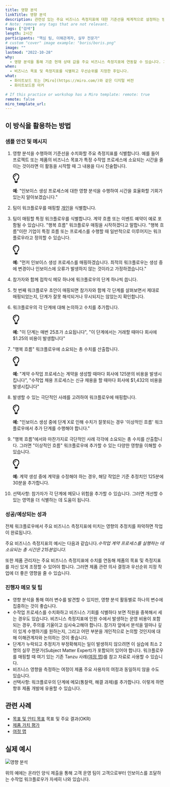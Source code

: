 ```yaml
---
title: 영향 분석
linkTitle: 영향 분석
description: 관련성 있는 주요 비즈니스 측정지표에 대한 기준선을 체계적으로 설정하는 방법
# Note: remove any tags that are not relevant.
tags: ["검색"]
length: 2시간
participants: "핵심 팀, 이해관계자, 실무 전문가"
# custom "cover" image example: "boris/boris.png"
image: ""
lastmod: "2022-10-28"
why:
  - 영향 분석을 통해 기준 현재 상태 값을 주요 비즈니스 측정지표에 연동할 수 있습니다. 그러면 목표와 주요 결과를 설정하고 장기적인 제품 이니셔티브의 영향을 측정하는 기준으로 이 값을 사용할 수 있습니다.
when:
  - 비즈니스 목표 및 측정지표를 식별하고 우선순위를 지정한 후입니다.
what:
  - 화이트보드 또는 [Miro](https://miro.com/)와 같은 디지털 버전
  - 화이트보드용 마커

# If this practice or workshop has a Miro template: remote: true
remote: false
miro_template_url:
---
```


<h2 id="how-to-use-this-method">이 방식을 활용하는 방법</h2>
<div class="bg-gray-dark p-lg-5 p-3 mb-4"><div class="col-lg-9"><h3 id="sample-agenda--prompts">샘플 안건 및 메시지</h3>
<ol>
<li>
<p>영향 분석을 수행하여 기준선을 수치화할 주요 측정지표를 식별합니다. 예를 들어 프로젝트 또는 제품의 비즈니스 목표가 특정 수작업 프로세스에 소요되는 시간을 줄이는 것이라면 이 활동을 시작할 때 그 내용을 다시 진술합니다.</p>
<div class="callout td-box--gray-darkest p-3 my-5 border-bottom border-right border-left border-top row"><div class="col-1 row align-items-center justify-content-center"><svg height="30" aria-hidden="true" focusable="false" data-prefix="far" data-icon="lightbulb" role="img" xmlns="http://www.w3.org/2000/svg" viewBox="0 0 352 512" class="svg-inline--fa fa-lightbulb"><path fill="currentColor" d="M176 80c-52.94 0-96 43.06-96 96 0 8.84 7.16 16 16 16s16-7.16 16-16c0-35.3 28.72-64 64-64 8.84 0 16-7.16 16-16s-7.16-16-16-16zM96.06 459.17c0 3.15.93 6.22 2.68 8.84l24.51 36.84c2.97 4.46 7.97 7.14 13.32 7.14h78.85c5.36 0 10.36-2.68 13.32-7.14l24.51-36.84c1.74-2.62 2.67-5.7 2.68-8.84l.05-43.18H96.02l.04 43.18zM176 0C73.72 0 0 82.97 0 176c0 44.37 16.45 84.85 43.56 115.78 16.64 18.99 42.74 58.8 52.42 92.16v.06h48v-.12c-.01-4.77-.72-9.51-2.15-14.07-5.59-17.81-22.82-64.77-62.17-109.67-20.54-23.43-31.52-53.15-31.61-84.14-.2-73.64 59.67-128 127.95-128 70.58 0 128 57.42 128 128 0 30.97-11.24 60.85-31.65 84.14-39.11 44.61-56.42 91.47-62.1 109.46a47.507 47.507 0 0 0-2.22 14.3v.1h48v-.05c9.68-33.37 35.78-73.18 52.42-92.16C335.55 260.85 352 220.37 352 176 352 78.8 273.2 0 176 0z" class=""></path></svg></div><div class="col-11"><p><strong>예</strong>: &quot;인보이스 생성 프로세스에 대한 영향 분석을 수행하여 시간을 효율화할 기회가 있는지 알아보겠습니다.&quot;</p></div></div>
</li>
<li>
<p>팀이 워크플로우를 매핑할 <a href="/developer/practices/personas">개인</a>을 식별합니다.</p>
</li>
<li>
<p>팀이 매핑할 특정 워크플로우를 식별합니다. 계약 흐름 또는 이벤트 예약이 예로 포함될 수 있습니다. &quot;행복 흐름&quot; 워크플로우 매핑을 시작하겠다고 말합니다. &quot;행복 흐름&quot;이란 기업이 특정 흐름 또는 프로세스를 수행할 때 일반적으로 이루어지는 워크플로우라고 정의할 수 있습니다.</p>
<div class="callout td-box--gray-darkest p-3 my-5 border-bottom border-right border-left border-top row"><div class="col-1 row align-items-center justify-content-center"><svg height="30" aria-hidden="true" focusable="false" data-prefix="far" data-icon="lightbulb" role="img" xmlns="http://www.w3.org/2000/svg" viewBox="0 0 352 512" class="svg-inline--fa fa-lightbulb"><path fill="currentColor" d="M176 80c-52.94 0-96 43.06-96 96 0 8.84 7.16 16 16 16s16-7.16 16-16c0-35.3 28.72-64 64-64 8.84 0 16-7.16 16-16s-7.16-16-16-16zM96.06 459.17c0 3.15.93 6.22 2.68 8.84l24.51 36.84c2.97 4.46 7.97 7.14 13.32 7.14h78.85c5.36 0 10.36-2.68 13.32-7.14l24.51-36.84c1.74-2.62 2.67-5.7 2.68-8.84l.05-43.18H96.02l.04 43.18zM176 0C73.72 0 0 82.97 0 176c0 44.37 16.45 84.85 43.56 115.78 16.64 18.99 42.74 58.8 52.42 92.16v.06h48v-.12c-.01-4.77-.72-9.51-2.15-14.07-5.59-17.81-22.82-64.77-62.17-109.67-20.54-23.43-31.52-53.15-31.61-84.14-.2-73.64 59.67-128 127.95-128 70.58 0 128 57.42 128 128 0 30.97-11.24 60.85-31.65 84.14-39.11 44.61-56.42 91.47-62.1 109.46a47.507 47.507 0 0 0-2.22 14.3v.1h48v-.05c9.68-33.37 35.78-73.18 52.42-92.16C335.55 260.85 352 220.37 352 176 352 78.8 273.2 0 176 0z" class=""></path></svg></div><div class="col-11"><p><strong>예:</strong> &quot;먼저 인보이스 생성 프로세스를 매핑하겠습니다. 최적의 워크플로우는 생성 중에 변경이나 인보이스에 오류가 발생하지 않는 것이라고 가정하겠습니다.&quot;</p></div></div>
</li>
<li>
<p>참가자와 함께 접착식 메모 하나에 워크플로우의 단계 하나씩 씁니다.</p>
</li>
<li>
<p>첫 번째 워크플로우 초안이 매핑되면 참가자와 함께 각 단계를 살펴보면서 제대로 매핑되었는지, 단계가 잘못 해석되거나 무시되지는 않았는지 확인합니다.</p>
</li>
<li>
<p>워크플로우의 각 단계에 대해 논의하고 수치를 추가합니다.</p>
<div class="callout td-box--gray-darkest p-3 my-5 border-bottom border-right border-left border-top row"><div class="col-1 row align-items-center justify-content-center"><svg height="30" aria-hidden="true" focusable="false" data-prefix="far" data-icon="lightbulb" role="img" xmlns="http://www.w3.org/2000/svg" viewBox="0 0 352 512" class="svg-inline--fa fa-lightbulb"><path fill="currentColor" d="M176 80c-52.94 0-96 43.06-96 96 0 8.84 7.16 16 16 16s16-7.16 16-16c0-35.3 28.72-64 64-64 8.84 0 16-7.16 16-16s-7.16-16-16-16zM96.06 459.17c0 3.15.93 6.22 2.68 8.84l24.51 36.84c2.97 4.46 7.97 7.14 13.32 7.14h78.85c5.36 0 10.36-2.68 13.32-7.14l24.51-36.84c1.74-2.62 2.67-5.7 2.68-8.84l.05-43.18H96.02l.04 43.18zM176 0C73.72 0 0 82.97 0 176c0 44.37 16.45 84.85 43.56 115.78 16.64 18.99 42.74 58.8 52.42 92.16v.06h48v-.12c-.01-4.77-.72-9.51-2.15-14.07-5.59-17.81-22.82-64.77-62.17-109.67-20.54-23.43-31.52-53.15-31.61-84.14-.2-73.64 59.67-128 127.95-128 70.58 0 128 57.42 128 128 0 30.97-11.24 60.85-31.65 84.14-39.11 44.61-56.42 91.47-62.1 109.46a47.507 47.507 0 0 0-2.22 14.3v.1h48v-.05c9.68-33.37 35.78-73.18 52.42-92.16C335.55 260.85 352 220.37 352 176 352 78.8 273.2 0 176 0z" class=""></path></svg></div><div class="col-11"><p><strong>예:</strong> &quot;이 단계는 매번 25초가 소요됩니다&quot;, &quot;이 단계에서는 거래할 때마다 회사에 $1.25의 비용이 발생합니다&quot;</p></div></div>
</li>
<li>
<p>&quot;행복 흐름&quot; 워크플로우에 소요되는 총 수치를 산출합니다.</p>
<div class="callout td-box--gray-darkest p-3 my-5 border-bottom border-right border-left border-top row"><div class="col-1 row align-items-center justify-content-center"><svg height="30" aria-hidden="true" focusable="false" data-prefix="far" data-icon="lightbulb" role="img" xmlns="http://www.w3.org/2000/svg" viewBox="0 0 352 512" class="svg-inline--fa fa-lightbulb"><path fill="currentColor" d="M176 80c-52.94 0-96 43.06-96 96 0 8.84 7.16 16 16 16s16-7.16 16-16c0-35.3 28.72-64 64-64 8.84 0 16-7.16 16-16s-7.16-16-16-16zM96.06 459.17c0 3.15.93 6.22 2.68 8.84l24.51 36.84c2.97 4.46 7.97 7.14 13.32 7.14h78.85c5.36 0 10.36-2.68 13.32-7.14l24.51-36.84c1.74-2.62 2.67-5.7 2.68-8.84l.05-43.18H96.02l.04 43.18zM176 0C73.72 0 0 82.97 0 176c0 44.37 16.45 84.85 43.56 115.78 16.64 18.99 42.74 58.8 52.42 92.16v.06h48v-.12c-.01-4.77-.72-9.51-2.15-14.07-5.59-17.81-22.82-64.77-62.17-109.67-20.54-23.43-31.52-53.15-31.61-84.14-.2-73.64 59.67-128 127.95-128 70.58 0 128 57.42 128 128 0 30.97-11.24 60.85-31.65 84.14-39.11 44.61-56.42 91.47-62.1 109.46a47.507 47.507 0 0 0-2.22 14.3v.1h48v-.05c9.68-33.37 35.78-73.18 52.42-92.16C335.55 260.85 352 220.37 352 176 352 78.8 273.2 0 176 0z" class=""></path></svg></div><div class="col-11"><p><strong>예:</strong> &quot;계약 수작업 프로세스는 계약을 생성할 때마다 회사에 125분의 비용을 발생시킵니다&quot;, &quot;수작업 채용 프로세스는 신규 채용을 할 때마다 회사에 $1,432의 비용을 발생시킵니다&quot;</p></div></div>
</li>
<li>
<p>발생할 수 있는 극단적인 사례를 고려하여 워크플로우에 매핑합니다.</p>
<div class="callout td-box--gray-darkest p-3 my-5 border-bottom border-right border-left border-top row"><div class="col-1 row align-items-center justify-content-center"><svg height="30" aria-hidden="true" focusable="false" data-prefix="far" data-icon="lightbulb" role="img" xmlns="http://www.w3.org/2000/svg" viewBox="0 0 352 512" class="svg-inline--fa fa-lightbulb"><path fill="currentColor" d="M176 80c-52.94 0-96 43.06-96 96 0 8.84 7.16 16 16 16s16-7.16 16-16c0-35.3 28.72-64 64-64 8.84 0 16-7.16 16-16s-7.16-16-16-16zM96.06 459.17c0 3.15.93 6.22 2.68 8.84l24.51 36.84c2.97 4.46 7.97 7.14 13.32 7.14h78.85c5.36 0 10.36-2.68 13.32-7.14l24.51-36.84c1.74-2.62 2.67-5.7 2.68-8.84l.05-43.18H96.02l.04 43.18zM176 0C73.72 0 0 82.97 0 176c0 44.37 16.45 84.85 43.56 115.78 16.64 18.99 42.74 58.8 52.42 92.16v.06h48v-.12c-.01-4.77-.72-9.51-2.15-14.07-5.59-17.81-22.82-64.77-62.17-109.67-20.54-23.43-31.52-53.15-31.61-84.14-.2-73.64 59.67-128 127.95-128 70.58 0 128 57.42 128 128 0 30.97-11.24 60.85-31.65 84.14-39.11 44.61-56.42 91.47-62.1 109.46a47.507 47.507 0 0 0-2.22 14.3v.1h48v-.05c9.68-33.37 35.78-73.18 52.42-92.16C335.55 260.85 352 220.37 352 176 352 78.8 273.2 0 176 0z" class=""></path></svg></div><div class="col-11"><p><strong>예:</strong> &quot;인보이스 생성 중에 단계 X로 인해 수치가 잘못되는 경우 &apos;이상적인 흐름&apos; 워크플로우에서 추가 단계를 수행해야 합니다.&quot;</p></div></div>
</li>
<li>
<p>&quot;행복 흐름&quot;에서와 마찬가지로 극단적인 사례 각각에 소요되는 총 수치를 산출합니다. 그러면 &quot;이상적인 흐름&quot; 워크플로우에 추가할 수 있는 다양한 영향을 이해할 수 있습니다.</p>
<div class="callout td-box--gray-darkest p-3 my-5 border-bottom border-right border-left border-top row"><div class="col-1 row align-items-center justify-content-center"><svg height="30" aria-hidden="true" focusable="false" data-prefix="far" data-icon="lightbulb" role="img" xmlns="http://www.w3.org/2000/svg" viewBox="0 0 352 512" class="svg-inline--fa fa-lightbulb"><path fill="currentColor" d="M176 80c-52.94 0-96 43.06-96 96 0 8.84 7.16 16 16 16s16-7.16 16-16c0-35.3 28.72-64 64-64 8.84 0 16-7.16 16-16s-7.16-16-16-16zM96.06 459.17c0 3.15.93 6.22 2.68 8.84l24.51 36.84c2.97 4.46 7.97 7.14 13.32 7.14h78.85c5.36 0 10.36-2.68 13.32-7.14l24.51-36.84c1.74-2.62 2.67-5.7 2.68-8.84l.05-43.18H96.02l.04 43.18zM176 0C73.72 0 0 82.97 0 176c0 44.37 16.45 84.85 43.56 115.78 16.64 18.99 42.74 58.8 52.42 92.16v.06h48v-.12c-.01-4.77-.72-9.51-2.15-14.07-5.59-17.81-22.82-64.77-62.17-109.67-20.54-23.43-31.52-53.15-31.61-84.14-.2-73.64 59.67-128 127.95-128 70.58 0 128 57.42 128 128 0 30.97-11.24 60.85-31.65 84.14-39.11 44.61-56.42 91.47-62.1 109.46a47.507 47.507 0 0 0-2.22 14.3v.1h48v-.05c9.68-33.37 35.78-73.18 52.42-92.16C335.55 260.85 352 220.37 352 176 352 78.8 273.2 0 176 0z" class=""></path></svg></div><div class="col-11"><p><strong>예:</strong> 계약 생성 중에 계약을 수정해야 하는 경우, 해당 작업은 기준 추정치인 125분에 30분을 추가합니다.</p></div></div>
</li>
<li>
<p>선택사항: 참가자가 각 단계에 메모나 위험을 추가할 수 있습니다. 그러면 개선할 수 있는 영역을 더 식별하는 데 도움이 됩니다.</p>
</li>
</ol>
</div></div>
<div class="bg-gray-dark p-lg-5 p-3 mb-4"><div class="col-lg-9"><h3 id="successexpected-outcomes">성공/예상되는 성과</h3>
<p>전체 워크플로우에서 주요 비즈니스 측정지표에 미치는 영향의 추정치를 파악하면 작업이 완료됩니다.</p>
<p>주요 비즈니스 측정지표의 예시는 다음과 같습니다.<em>수작업 계약 프로세스를 실행하는 데 소요되는 총 시간은 215분입니다.</em></p>
<p>또한 제품 관리자는 주요 비즈니스 측정지표에 수치를 연동해 제품의 목표 및 측정지표를 자신 있게 조정할 수 있어야 합니다. 그러면 제품 관련 의사 결정과 우선순위 지정 작업에 더 좋은 영향을 줄 수 있습니다.</p>
</div></div>
<div class="bg-gray-dark p-lg-5 p-3 mb-4"><div class="col-lg-9"><h3 id="facilitator-notes--tips">진행자 메모 및 팁</h3>
<ul>
<li>영향 분석을 통해 여러 변수를 발견할 수 있지만, 영향 분석 활동별로 하나의 변수에 집중하는 것이 좋습니다.</li>
<li>수작업 프로세스를 수치화하고 비즈니스 기회를 식별하다 보면 직원을 중복해서 세는 경우도 있습니다. 비즈니스 측정지표에 인원 수에서 발생하는 운영 비용이 포함되는 경우, 주의를 기울이고 심사숙고해야 합니다. 참가자 앞에서 분석을 얼마나 깊이 있게 수행하기를 원하는지, 그리고 어떤 부분을 개인적으로 논의할 것인지에 대해 이해관계자와 논의하는 것이 좋습니다.</li>
<li>단계가 누락되고 추정치가 부정확해지는 일이 발생하지 않으려면 이 실습에 최소 2명의 실무 전문가(Subject Matter Expert)가 포함되어 있어야 합니다. 워크플로우를 매핑할 때 여기 있는 기존 Tanzu 사례(<a href="/developer/practices/journey-map">여정 맵</a>)를 참고 자료로 사용할 수 있습니다.</li>
<li>비즈니스 영향을 측정하는 여정이 제품 주요 사용자의 여정과 동일하지 않을 수도 있습니다. </li>
<li>선택사항: 워크플로우의 단계에 메모(통찰력, 해결 과제)를 추가합니다. 이렇게 하면 향후 제품 개발에 유용할 수 있습니다.</li>
</ul>
</div></div>
<div class="bg-gray-dark p-lg-5 p-3 mb-4"><div class="col-lg-9"><h2 id="related-practices">관련 사례</h2>
<ul>
<li><a href="/developer/practices/goals-anti-goals/">목표 및 안티 목표</a> 목표 및 주요 결과(OKR)</li>
<li><a href="/developer/practices/product-valuation/">제품 가치 평가</a></li>
<li><a href="/developer/practices/journey-map/">여정 맵</a></li>
</ul>
</div></div>
<div class="bg-gray-dark p-lg-5 p-3 mb-4"><div class="col-lg-9"><h2 id="real-world-examples">실제 예시</h2>
<p><img src="/developer/practices/impact-analysis/images/imact-analysis.png" alt="영향 분석"></p>
<p>위의 예에는 온라인 양식 제출을 통해 고객 운영 팀이 고객으로부터 인보이스를 조달하는 수작업 워크플로우가 자세히 나와 있습니다.</p>
</div></div>
